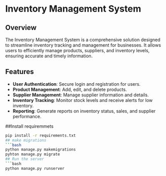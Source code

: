 # Inventory Management System

## Overview
The Inventory Management System is a comprehensive solution designed to streamline inventory tracking and management for businesses. It allows users to efficiently manage products, suppliers, and inventory levels, ensuring accurate and timely information.

## Features
- **User Authentication**: Secure login and registration for users.
- **Product Management**: Add, edit, and delete products.
- **Supplier Management**: Manage supplier information and details.
- **Inventory Tracking**: Monitor stock levels and receive alerts for low inventory.
- **Reporting**: Generate reports on inventory status, sales, and supplier performance.


##Install requiremmets
   ```bash
   pip install -r requirements.txt
## make migrations
   ```bash
   python manage.py makemigrations
   pyhton manage.py migrate
## Run the server
   ```bash
   python manage.py runserver
